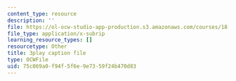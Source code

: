 ```yaml
---
content_type: resource
description: ''
file: https://ol-ocw-studio-app-production.s3.amazonaws.com/courses/18-03sc-differential-equations-fall-2011/75c869a0f94f5f6e9e7359f24b470d83_RzaB0t9dx0A.vtt
file_type: application/x-subrip
learning_resource_types: []
resourcetype: Other
title: 3play caption file
type: OCWFile
uid: 75c869a0-f94f-5f6e-9e73-59f24b470d83
---
```

